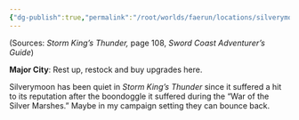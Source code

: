 ```yaml
---
{"dg-publish":true,"permalink":"/root/worlds/faerun/locations/silverymoon/"}
---
```



(Sources: *Storm King’s Thunder,* page 108, *Sword Coast Adventurer’s Guide*)

**Major City**: Rest up, restock and buy upgrades here.

Silverymoon has been quiet in *Storm King’s Thunder* since it suffered a hit to its reputation after the boondoggle it suffered during the “War of the Silver Marshes.” Maybe in my campaign setting they can bounce back.
